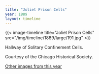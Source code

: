 ```yaml
---
title: "Joliet Prison Cells"
year: 1889
layout: timeline
---
```


{{< image-timeline title="Joliet Prison Cells" src="/img/timeline/1889/large/191.jpg" >}}
 

Hallway of Solitary Confinement Cells. 

Courtesy of the Chicago Historical Society.  

[Other images from this year](/historical/timeline/1889)
